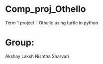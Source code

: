 # Comp_proj_Othello
Term 1 project - Othello using turtle in python
# Group:
Akshay
Laksh
Nishtha
Sharvari

